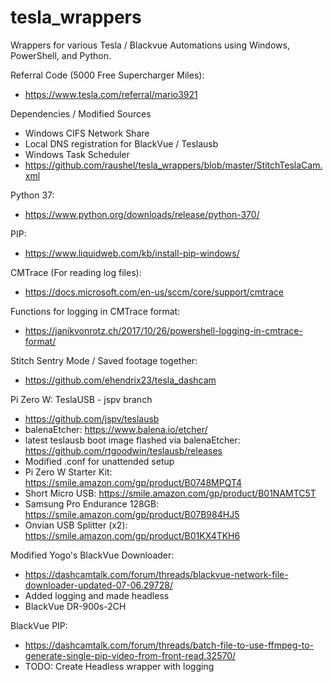 # tesla_wrappers
Wrappers for various Tesla / Blackvue Automations using Windows, PowerShell, and Python.

Referral Code (5000 Free Supercharger Miles):
 - https://www.tesla.com/referral/mario3921

Dependencies / Modified Sources

- Windows CIFS Network Share
- Local DNS registration for BlackVue / Teslausb
- Windows Task Scheduler
 - https://github.com/raushel/tesla_wrappers/blob/master/StitchTeslaCam.xml

Python 37:
- https://www.python.org/downloads/release/python-370/

PIP:
- https://www.liquidweb.com/kb/install-pip-windows/

CMTrace (For reading log files):
- https://docs.microsoft.com/en-us/sccm/core/support/cmtrace

Functions for logging in CMTrace format:
- https://janikvonrotz.ch/2017/10/26/powershell-logging-in-cmtrace-format/

Stitch Sentry Mode / Saved footage together:
- https://github.com/ehendrix23/tesla_dashcam

Pi Zero W: TeslaUSB - jspv branch
- https://github.com/jspv/teslausb
- balenaEtcher: https://www.balena.io/etcher/
- latest teslausb boot image flashed via balenaEtcher: https://github.com/rtgoodwin/teslausb/releases
- Modified .conf for unattended setup
- Pi Zero W Starter Kit: https://smile.amazon.com/gp/product/B0748MPQT4
- Short Micro USB: https://smile.amazon.com/gp/product/B01NAMTC5T
- Samsung Pro Endurance 128GB: https://smile.amazon.com/gp/product/B07B984HJ5
- Onvian USB Splitter (x2): https://smile.amazon.com/gp/product/B01KX4TKH6

Modified Yogo's BlackVue Downloader:
- https://dashcamtalk.com/forum/threads/blackvue-network-file-downloader-updated-07-06.29728/
- Added logging and made headless
- BlackVue DR-900s-2CH

BlackVue PIP:
- https://dashcamtalk.com/forum/threads/batch-file-to-use-ffmpeg-to-generate-single-pip-video-from-front-read.32570/
- TODO: Create Headless wrapper with logging

